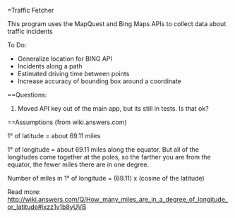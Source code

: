 =Traffic Fetcher


This program uses the MapQuest and Bing Maps APIs to collect data about traffic incidents


To Do:
* Generalize location for BING API
* Incidents along a path
* Estimated driving time between points
* Increase accuracy of bounding box around a coordinate


==Questions:

1) Moved API key out of the main app, but its still in tests. Is that ok?

==Assumptions (from wiki.answers.com)

1° of latitude = about 69.11 miles 

1° of longitude = about 69.11 miles along the equator. But all of the longitudes 
come together at the poles, so the farther you are from the equator, the fewer 
miles there are in one degree. 

Number of miles in 1° of longitude = (69.11) x (cosine of the latitude)

Read more: http://wiki.answers.com/Q/How_many_miles_are_in_a_degree_of_longitude_or_latitude#ixzz1v1b8yUVB
